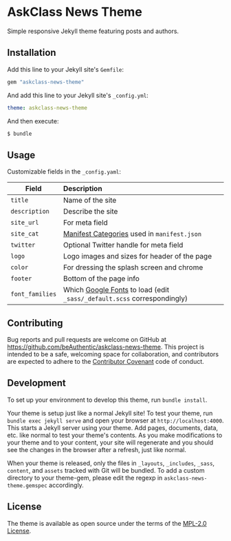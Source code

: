 # AskClass News Theme

Simple responsive Jekyll theme featuring posts and authors.

## Installation

Add this line to your Jekyll site's `Gemfile`:

```ruby
gem "askclass-news-theme"
```

And add this line to your Jekyll site's `_config.yml`:

```yaml
theme: askclass-news-theme
```

And then execute:

```sh
$ bundle
```

## Usage

Customizable fields in the `_config.yaml`:

Field | Description
--- | :---
`title` | Name of the site
`description` | Describe the site
`site_url` | For meta field
`site_cat` | [Manifest Categories] used in `manifest.json`
`twitter` | Optional Twitter handle for meta field
`logo` | Logo images and sizes for header of the page
`color` | For dressing the splash screen and chrome
`footer` | Bottom of the page info
`font_families` | Which [Google Fonts] to load (edit `_sass/_default.scss` correspondingly)

## Contributing

Bug reports and pull requests are welcome on GitHub at https://github.com/beAuthentic/askclass-news-theme.
This project is intended to be a safe, welcoming space for collaboration, and contributors are
expected to adhere to the [Contributor Covenant] code of conduct.

## Development

To set up your environment to develop this theme, run `bundle install`.

Your theme is setup just like a normal Jekyll site!
To test your theme, run `bundle exec jekyll serve` and open your browser at `http://localhost:4000`.
This starts a Jekyll server using your theme. Add pages, documents, data, etc. like normal to test your theme's contents.
As you make modifications to your theme and to your content,
your site will regenerate and you should see the changes in the browser after a refresh, just like normal.

When your theme is released, only the files in `_layouts`, `_includes`, `_sass`, `content`, and `assets`
tracked with Git will be bundled.
To add a custom directory to your theme-gem, please edit the regexp in `askclass-news-theme.gemspec` accordingly.

## License

The theme is available as open source under the terms of the [MPL-2.0 License].

[Manifest Categories]: https://developer.mozilla.org/en-US/docs/Web/Manifest/categories
[Google Fonts]: https://fonts.google.com/
[MPL-2.0 License]: https://opensource.org/licenses/MPL-2.0
[Contributor Covenant]: http://contributor-covenant.org
